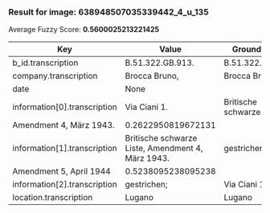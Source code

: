 ### Result for image: 638948507035339442_4_u_135
Average Fuzzy Score: **0.5600025213221425**
<small>

| Key | Value | Ground Truth | Score |
| --- | --- | --- | --- |
| b_id.transcription | B.51.322.GB.913. | B.51.322.GB.913. | 1.0 |
| company.transcription | Brocca Bruno, | Brocca Bruno | 0.96 |
| date | None |  | 0.0 |
| information[0].transcription | Via Ciani 1. | Britische schwarze Liste,
Amendment 4, März 1943. | 0.2622950819672131 |
| information[1].transcription | Britische schwarze Liste, Amendment 4, März 1943. | gestrichen:
Amendment 5, April 1944 | 0.5238095238095238 |
| information[2].transcription | gestrichen; | Via Ciani 1. | 0.17391304347826086 |
| location.transcription | Lugano | Lugano | 1.0 |

</small>
